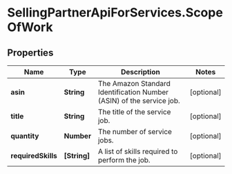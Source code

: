 # SellingPartnerApiForServices.ScopeOfWork

## Properties
Name | Type | Description | Notes
------------ | ------------- | ------------- | -------------
**asin** | **String** | The Amazon Standard Identification Number (ASIN) of the service job. | [optional] 
**title** | **String** | The title of the service job. | [optional] 
**quantity** | **Number** | The number of service jobs. | [optional] 
**requiredSkills** | **[String]** | A list of skills required to perform the job. | [optional] 
